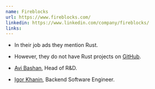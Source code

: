 ```yaml
---
name: Fireblocks
url: https://www.fireblocks.com/
linkedin: https://www.linkedin.com/company/fireblocks/
links:
---
```


* In their job ads they mention Rust.
* However, they do not have Rust projects on [GitHub](https://github.com/fireblocks).

* [Avi Bashan](https://www.linkedin.com/in/avi-bashan/), Head of R&D.
* [Igor Khanin](https://www.linkedin.com/in/igor-khanin-2924a221a/), Backend Software Engineer.



